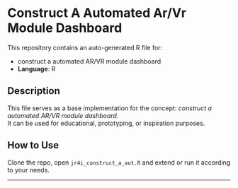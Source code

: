 # Construct A Automated Ar/Vr Module Dashboard

This repository contains an auto-generated R file for:

- construct a automated AR/VR module dashboard
- **Language**: R

## Description

This file serves as a base implementation for the concept: *construct a automated AR/VR module dashboard*.  
It can be used for educational, prototyping, or inspiration purposes.

## How to Use

Clone the repo, open `jr4i_construct_a_aut.R` and extend or run it according to your needs.

---


